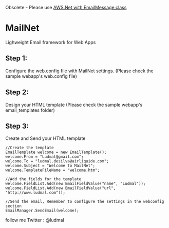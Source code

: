 Obsolete - Please use [AWS.Net with EmailMessage class](https://github.com/ludmal/AWS.Net)

MailNet
=======
Lighweight Email framework for Web Apps

Step 1:
---------------
Configure the web.config file with MailNet settings.
(Please check the sample webapp's web.config file)

Step 2:
---------------
Design your HTML template (Please check the sample webapp's email_templates folder)

Step 3:
---------------
Create and Send your HTML template

    //Create the template 
    EmailTemplate welcome = new EmailTemplate();
    welcome.From = "Ludmal@gmail.com";
    welcome.To = "ludmal.desilva@airliquide.com";
    welcome.Subject = "Welcome to MailNet";
    welcome.TemplateFileName = "welcome.htm";
    
    //Add the fields for the template
    welcome.FieldList.Add(new EmailFieldValue("name", "Ludmal"));
    welcome.FieldList.Add(new EmailFieldValue("url", "http://www.ludmal.com"));
                
    //Send the email, Remember to configure the settings in the webconfig section
    EmailManager.SendEmail(welcome);


follow me Twitter : @ludmal
